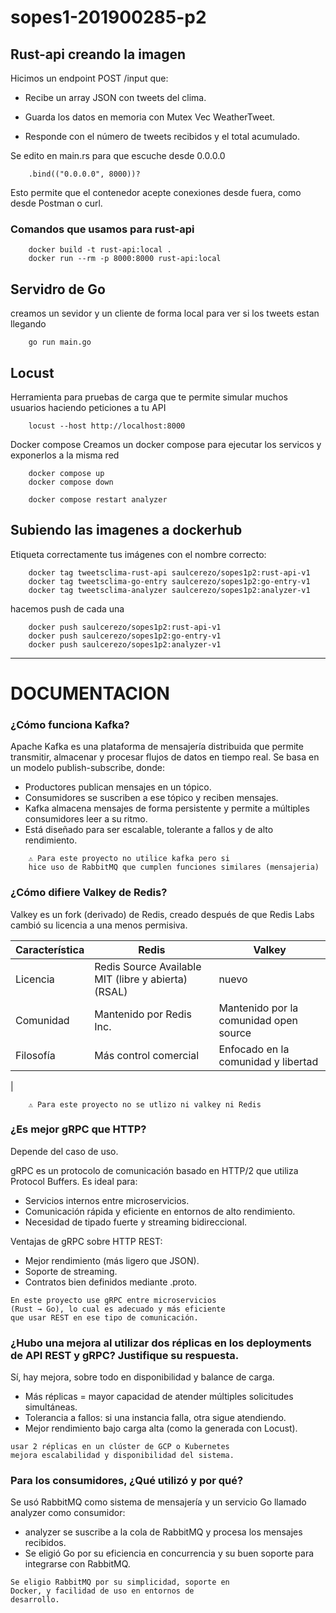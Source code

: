 # sopes1-201900285-p2

## Rust-api creando la imagen

Hicimos un endpoint POST /input que:

* Recibe un array JSON con tweets del clima.

* Guarda los datos en memoria con Mutex Vec WeatherTweet.

* Responde con el número de tweets recibidos y el total acumulado.

Se edito en main.rs para que escuche desde 0.0.0.0
```
    .bind(("0.0.0.0", 8000))?

```
Esto permite que el contenedor acepte conexiones desde fuera, como desde Postman o curl.

### Comandos que usamos para rust-api
```
    docker build -t rust-api:local .
    docker run --rm -p 8000:8000 rust-api:local
```
## Servidro de Go
creamos un sevidor y un cliente de forma local para ver si los tweets estan llegando 

```
    go run main.go
```

## Locust
Herramienta para pruebas de carga que te permite simular muchos usuarios haciendo peticiones a tu API
```
    locust --host http://localhost:8000 
```

Docker compose
Creamos un docker compose para ejecutar los servicos y exponerlos a la misma red

```
    docker compose up
    docker compose down
```
```
    docker compose restart analyzer
```
## Subiendo las imagenes a dockerhub
Etiqueta correctamente tus imágenes con el nombre correcto:

```
    docker tag tweetsclima-rust-api saulcerezo/sopes1p2:rust-api-v1
    docker tag tweetsclima-go-entry saulcerezo/sopes1p2:go-entry-v1
    docker tag tweetsclima-analyzer saulcerezo/sopes1p2:analyzer-v1

```
hacemos push de cada una

```
    docker push saulcerezo/sopes1p2:rust-api-v1
    docker push saulcerezo/sopes1p2:go-entry-v1
    docker push saulcerezo/sopes1p2:analyzer-v1

```
-----------------------------------------

# DOCUMENTACION

### ¿Cómo funciona Kafka?
Apache Kafka es una plataforma de mensajería distribuida que permite transmitir, almacenar y procesar flujos de datos en tiempo real. Se basa en un modelo publish-subscribe, donde:

* Productores publican mensajes en un tópico.
* Consumidores se suscriben a ese tópico y reciben mensajes.
* Kafka almacena mensajes de forma persistente y permite a múltiples consumidores leer a su ritmo.
* Está diseñado para ser escalable, tolerante a fallos y de alto rendimiento.

```
    ⚠️ Para este proyecto no utilice kafka pero si 
    hice uso de RabbitMQ que cumplen funciones similares (mensajeria)
```

### ¿Cómo difiere Valkey de Redis?
Valkey es un fork (derivado) de Redis, creado después de que Redis Labs cambió su licencia a una menos permisiva.


| Característica | Redis | Valkey |
| ------------- | ------------- | ------------- |
| Licencia | Redis Source Available MIT (libre y abierta) (RSAL) | nuevo |
|Comunidad|Mantenido por Redis Inc.| Mantenido por la comunidad open source|
|Filosofía|Más control comercial|Enfocado en la comunidad y libertad
|

```
    ⚠️ Para este proyecto no se utlizo ni valkey ni Redis
```
### ¿Es mejor gRPC que HTTP?
Depende del caso de uso.

gRPC es un protocolo de comunicación basado en HTTP/2 que utiliza Protocol Buffers. Es ideal para:

* Servicios internos entre microservicios.
* Comunicación rápida y eficiente en entornos de alto rendimiento.
* Necesidad de tipado fuerte y streaming bidireccional.

Ventajas de gRPC sobre HTTP REST:
* Mejor rendimiento (más ligero que JSON).
* Soporte de streaming.
* Contratos bien definidos mediante .proto.

```
En este proyecto use gRPC entre microservicios 
(Rust → Go), lo cual es adecuado y más eficiente 
que usar REST en ese tipo de comunicación.
```

### ¿Hubo una mejora al utilizar dos réplicas en los deployments de API REST y gRPC? Justifique su respuesta.

Sí, hay mejora, sobre todo en disponibilidad y balance de carga.

* Más réplicas = mayor capacidad de atender múltiples solicitudes simultáneas.
* Tolerancia a fallos: si una instancia falla, otra sigue atendiendo.
* Mejor rendimiento bajo carga alta (como la generada con Locust).

```
usar 2 réplicas en un clúster de GCP o Kubernetes 
mejora escalabilidad y disponibilidad del sistema.
```

### Para los consumidores, ¿Qué utilizó y por qué?
Se usó RabbitMQ como sistema de mensajería y un servicio Go llamado analyzer como consumidor:

* analyzer se suscribe a la cola de RabbitMQ y procesa los mensajes recibidos.
* Se eligió Go por su eficiencia en concurrencia y su buen soporte para integrarse con RabbitMQ.

```
Se eligio RabbitMQ por su simplicidad, soporte en 
Docker, y facilidad de uso en entornos de 
desarrollo.
```
